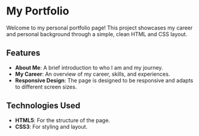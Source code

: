 # My Portfolio

Welcome to my personal portfolio page! This project showcases my career and personal background through a simple, clean HTML and CSS layout.

## Features

- **About Me**: A brief introduction to who I am and my journey.
- **My Career**: An overview of my career, skills, and experiences.
- **Responsive Design**: The page is designed to be responsive and adapts to different screen sizes.

## Technologies Used

- **HTML5**: For the structure of the page.
- **CSS3**: For styling and layout.

